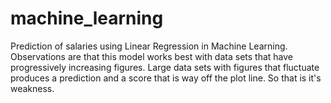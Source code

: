 # machine_learning
Prediction of salaries using Linear Regression in Machine Learning. Observations are that this model works best with data sets that have progressively increasing figures. Large data sets with figures that fluctuate produces a prediction and a score that is way off the plot line. So that is it's weakness.

